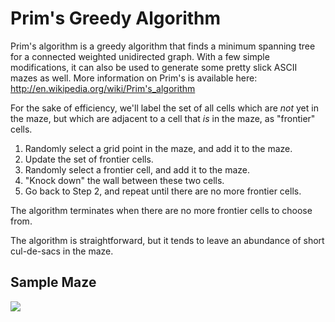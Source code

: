 Prim's Greedy Algorithm
=======================

Prim's algorithm is a greedy algorithm that finds a minimum spanning tree for a connected weighted unidirected graph. With a few simple modifications, it can also be used to generate some pretty slick ASCII mazes as well. More information on Prim's is available here: http://en.wikipedia.org/wiki/Prim's_algorithm

For the sake of efficiency, we'll label the set of all cells which are _not_ yet in the maze, but which are adjacent to a cell that _is_ in the maze, as "frontier" cells.

1. Randomly select a grid point in the maze, and add it to the maze.
2. Update the set of frontier cells.
3. Randomly select a frontier cell, and add it to the maze.
4. "Knock down" the wall between these two cells.
5. Go back to Step 2, and repeat until there are no more frontier cells.

The algorithm terminates when there are no more frontier cells to choose from.

The algorithm is straightforward, but it tends to leave an abundance of short cul-de-sacs in the maze.

Sample Maze
-----------

[![](http://farm8.staticflickr.com/7174/6472763263_cbe4dfc036_m.jpg)](http://farm8.staticflickr.com/7174/6472763263_cbe4dfc036_m.jpg)
